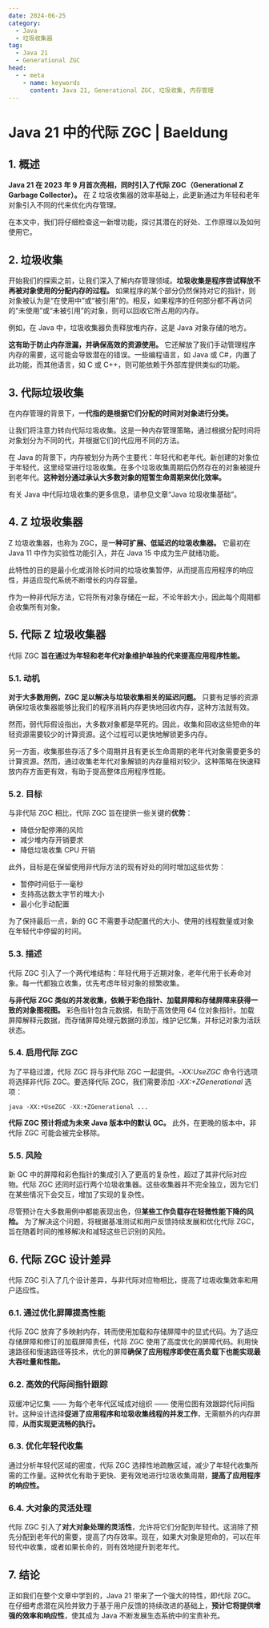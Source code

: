 ```yaml
---
date: 2024-06-25
category:
  - Java
  - 垃圾收集器
tag:
  - Java 21
  - Generational ZGC
head:
  - - meta
    - name: keywords
      content: Java 21, Generational ZGC, 垃圾收集, 内存管理
---
```

# Java 21 中的代际 ZGC | Baeldung

## 1. 概述

**Java 21 在 2023 年 9 月首次亮相，同时引入了代际 ZGC（Generational Z Garbage Collector）。** 在 Z 垃圾收集器的效率基础上，此更新通过为年轻和老年对象引入不同的代来优化内存管理。

在本文中，我们将仔细检查这一新增功能，探讨其潜在的好处、工作原理以及如何使用它。

## 2. 垃圾收集

开始我们的探索之前，让我们深入了解内存管理领域。**垃圾收集是程序尝试释放不再被对象使用的分配内存的过程。** 如果程序的某个部分仍然保持对它的指针，则对象被认为是“在使用中”或“被引用”的。相反，如果程序的任何部分都不再访问的“未使用”或“未被引用”的对象，则可以回收它所占用的内存。

例如，在 Java 中，垃圾收集器负责释放堆内存，这是 Java 对象存储的地方。

**这有助于防止内存泄漏，并确保高效的资源使用。** 它还解放了我们手动管理程序内存的需要，这可能会导致潜在的错误。一些编程语言，如 Java 或 C#，内置了此功能，而其他语言，如 C 或 C++，则可能依赖于外部库提供类似的功能。

## 3. 代际垃圾收集

在内存管理的背景下，**一代指的是根据它们分配的时间对对象进行分类。**

让我们将注意力转向代际垃圾收集。这是一种内存管理策略，通过根据分配时间将对象划分为不同的代，并根据它们的代应用不同的方法。

在 Java 的背景下，内存被划分为两个主要代：年轻代和老年代。新创建的对象位于年轻代，这里经常进行垃圾收集。在多个垃圾收集周期后仍然存在的对象被提升到老年代。**这种划分通过承认大多数对象的短暂生命周期来优化效率。**

有关 Java 中代际垃圾收集的更多信息，请参见文章“Java 垃圾收集基础”。

## 4. Z 垃圾收集器

Z 垃圾收集器，也称为 ZGC，是**一种可扩展、低延迟的垃圾收集器。** 它最初在 Java 11 中作为实验性功能引入，并在 Java 15 中成为生产就绪功能。

此特性的目的是最小化或消除长时间的垃圾收集暂停，从而提高应用程序的响应性，并适应现代系统不断增长的内存容量。

作为一种非代际方法，它将所有对象存储在一起，不论年龄大小，因此每个周期都会收集所有对象。

## 5. 代际 Z 垃圾收集器

代际 ZGC **旨在通过为年轻和老年代对象维护单独的代来提高应用程序性能。**

### 5.1. 动机

**对于大多数用例，ZGC 足以解决与垃圾收集相关的延迟问题。** 只要有足够的资源确保垃圾收集器能够比我们的程序消耗内存更快地回收内存，这种方法就有效。

然而，弱代际假设指出，大多数对象都是早死的。因此，收集和回收这些短命的年轻资源需要较少的计算资源。这个过程可以更快地解锁更多内存。

另一方面，收集那些存活了多个周期并且有更长生命周期的老年代对象需要更多的计算资源。然而，通过收集老年代对象解锁的内存量相对较少。这种策略在快速释放内存方面更有效，有助于提高整体应用程序性能。

### 5.2. 目标

与非代际 ZGC 相比，代际 ZGC 旨在提供一些关键的**优势**：

- 降低分配停滞的风险
- 减少堆内存开销要求
- 降低垃圾收集 CPU 开销

此外，目标是在保留使用非代际方法的现有好处的同时增加这些优势：

- 暂停时间低于一毫秒
- 支持高达数太字节的堆大小
- 最小化手动配置

为了保持最后一点，新的 GC 不需要手动配置代的大小、使用的线程数量或对象在年轻代中停留的时间。

### 5.3. 描述

代际 ZGC 引入了一个两代堆结构：年轻代用于近期对象，老年代用于长寿命对象。每一代都独立收集，优先考虑年轻对象的频繁收集。

**与非代际 ZGC 类似的并发收集，依赖于彩色指针、加载屏障和存储屏障来获得一致的对象图视图。** 彩色指针包含元数据，有助于高效使用 64 位对象指针。加载屏障解释元数据，而存储屏障处理元数据的添加，维护记忆集，并标记对象为活跃状态。

### 5.4. 启用代际 ZGC

为了平稳过渡，代际 ZGC 将与非代际 ZGC 一起提供。_-XX:UseZGC_ 命令行选项将选择非代际 ZGC。要选择代际 ZGC，我们需要添加 _-XX:+ZGenerational_ 选项：

```
java -XX:+UseZGC -XX:+ZGenerational ...
```

**代际 ZGC 预计将成为未来 Java 版本中的默认 GC。** 此外，在更晚的版本中，非代际 ZGC 可能会被完全移除。

### 5.5. 风险

新 GC 中的屏障和彩色指针的集成引入了更高的复杂性，超过了其非代际对应物。代际 ZGC 还同时运行两个垃圾收集器。这些收集器并不完全独立，因为它们在某些情况下会交互，增加了实现的复杂性。

尽管预计在大多数用例中都能表现出色，但**某些工作负载存在轻微性能下降的风险。** 为了解决这个问题，将根据基准测试和用户反馈持续发展和优化代际 ZGC，旨在随着时间的推移解决和减轻这些已识别的风险。

## 6. 代际 ZGC 设计差异

代际 ZGC 引入了几个设计差异，与非代际对应物相比，提高了垃圾收集效率和用户适应性。

### 6.1. 通过优化屏障提高性能

代际 ZGC 放弃了多映射内存，转而使用加载和存储屏障中的显式代码。为了适应存储屏障和修订的加载屏障责任，代际 ZGC 使用了高度优化的屏障代码。利用快速路径和慢速路径等技术，优化的屏障**确保了应用程序即使在高负载下也能实现最大吞吐量和性能。**

### 6.2. 高效的代际间指针跟踪

双缓冲记忆集 —— 为每个老年代区域成对组织 —— 使用位图有效跟踪代际间指针。这种设计选择**促进了应用程序和垃圾收集线程的并发工作**，无需额外的内存屏障，**从而实现更流畅的执行。**

### 6.3. 优化年轻代收集

通过分析年轻代区域的密度，代际 ZGC 选择性地疏散区域，减少了年轻代收集所需的工作量。这种优化有助于更快、更有效地进行垃圾收集周期，**提高了应用程序的响应性。**

### 6.4. 大对象的灵活处理

代际 ZGC 引入了**对大对象处理的灵活性**，允许将它们分配到年轻代。这消除了预先分配到老年代的需要，提高了内存效率。现在，如果大对象是短命的，可以在年轻代中收集，或者如果长命的，则有效地提升到老年代。

## 7. 结论

正如我们在整个文章中学到的，Java 21 带来了一个强大的特性，即代际 ZGC。在仔细考虑潜在风险并致力于基于用户反馈的持续改进的基础上，**预计它将提供增强的效率和响应性**，使其成为 Java 不断发展生态系统中的宝贵补充。